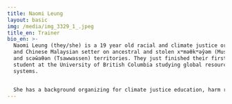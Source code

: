 ```yaml
---
title: Naomi Leung
layout: basic
img: /media/img_3329_1_.jpeg
title_en: Trainer
bio_en: >-
  Naomi Leung (they/she) is a 19 year old racial and climate justice organizer
  and Chinese Malaysian setter on ancestral and stolen xʷməθkʷəy̓əm (Musqueam)
  and scəw̓aθən (Tsawwassen) territories. They just finished their first year
  student at the University of British Columbia studying global resource
  systems.


  She has a background organizing for climate justice education, harm reduction, and policy change with Climate Education Reform BC, Sustainabiliteens, and Climate Justice UBC. She enjoys time with her dog, music, reading, and doing digital art.
---
```

